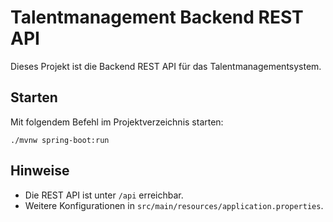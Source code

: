 # Talentmanagement Backend REST API

Dieses Projekt ist die Backend REST API für das Talentmanagementsystem.

## Starten

Mit folgendem Befehl im Projektverzeichnis starten:

```
./mvnw spring-boot:run
```

## Hinweise
- Die REST API ist unter `/api` erreichbar.
- Weitere Konfigurationen in `src/main/resources/application.properties`.
